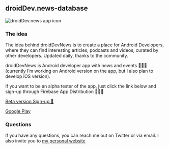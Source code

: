 ## droidDev.news-database


![droidDev.news app icon](https://firebasestorage.googleapis.com/v0/b/mobile-development-272712.appspot.com/o/droidDev.news%2FappIcon.png?alt=media&token=33599178-cc63-4693-aae4-86207bf6f8e1)

### The idea

The idea behind droidDevNews is to create a place for Android Developers, where they can find interesting articles, podcasts and videos, curated by other developers. Updated daily, thanks to the community.

droidDevNews is Android developer app with news and events 🧑🏼‍💻 (currently I’m working on Android version on the app, but I also plan to develop iOS version). 

If you want to be an alpha tester of the app, just click the link below and sign-up through Firebase App Distribution 🧑🏼‍🚀

[Beta version Sign-up 🚀](https://appdistribution.firebase.dev/i/VsejwYW9)

[Google Play]()

### Questions

If you have any questions, you can reach me out on Twitter or via email. I also invite you to [my personal website](https://jacobzmidzinski.com/)
